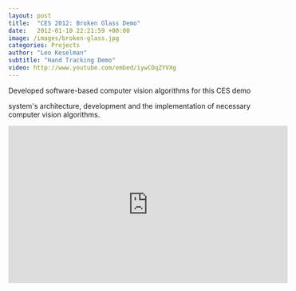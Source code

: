 ```yaml
---
layout: post
title:  "CES 2012: Broken Glass Demo"
date:   2012-01-10 22:21:59 +00:00
image: /images/broken-glass.jpg
categories: Projects
author: "Leo Keselman"
subtitle: "Hand Tracking Demo"
video: http://www.youtube.com/embed/iywCOqZYVXg
---
```

Developed software-based computer vision algorithms for this CES demo

 system's architecture, development and the implementation of necessary computer vision algorithms.
<center>
<iframe src="http://www.youtube.com/embed/iywCOqZYVXg" frameborder="0" height="315" width="560"></iframe>
</center>